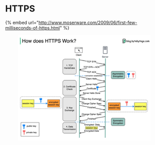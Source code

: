 # HTTPS

{% embed url="http://www.moserware.com/2009/06/first-few-milliseconds-of-https.html" %}

<div data-full-width="true">

<figure><img src="../../.gitbook/assets/image (206).png" alt=""><figcaption></figcaption></figure>

</div>
